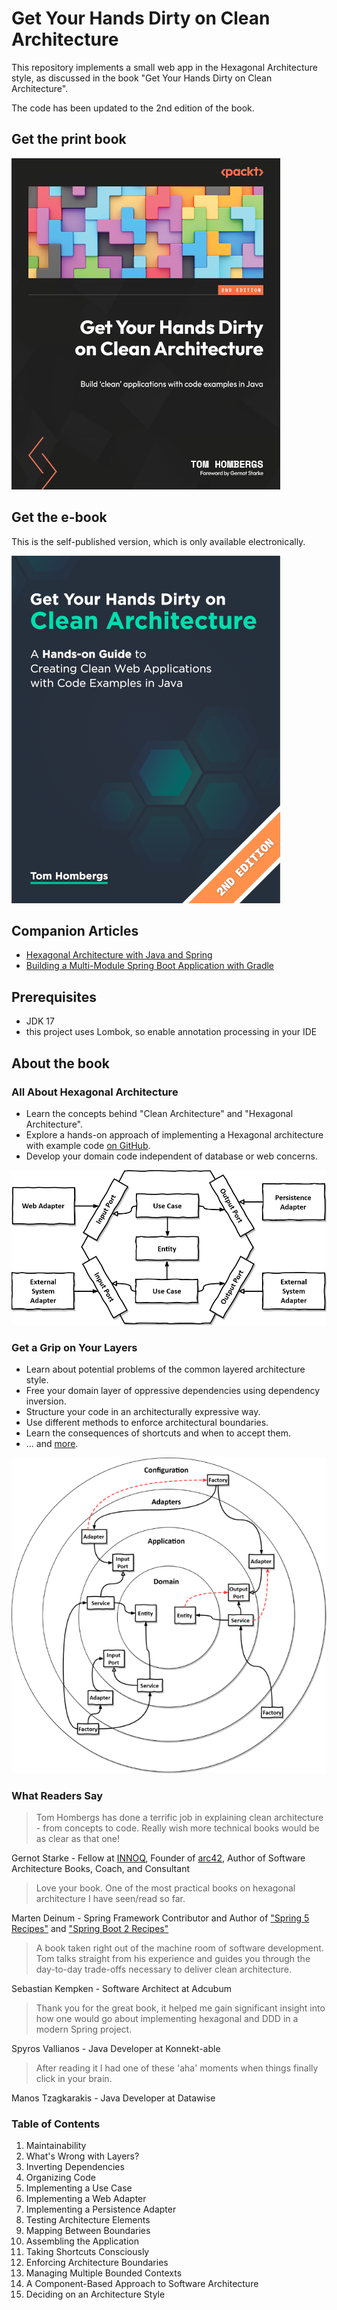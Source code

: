 # Get Your Hands Dirty on Clean Architecture

This repository implements a small web app in the Hexagonal Architecture style, as discussed in the book "Get Your Hands Dirty on Clean Architecture".

The code has been updated to the 2nd edition of the book.

## Get the print book

[![Get Your Hands Dirty on Clean Architecture cover](img/cover-packt-450.png)](https://www.amazon.com/Your-Hands-Dirty-Clean-Architecture/dp/180512837X?keywords=get+your+hands+dirty+on+clean+architecture&amp;qid=1689324075&amp;sprefix=Get+Your+Hands+Dirty+on+Clean+,aps,424&amp;sr=8-2&_encoding=UTF8&tag=reflectorin0c-20&linkCode=ur2&linkId=c04a12e6dd6d399747b0cdce328650a5&camp=1789&creative=9325)

## Get the e-book

This is the self-published version, which is only available electronically.

[![Get Your Hands Dirty on Clean Architecture cover](img/cover-430.png)](https://thombergs.gumroad.com/l/gyhdoca)

## Companion Articles

* [Hexagonal Architecture with Java and Spring](https://reflectoring.io/spring-hexagonal/)
* [Building a Multi-Module Spring Boot Application with Gradle](https://reflectoring.io/spring-boot-gradle-multi-module/)

## Prerequisites

* JDK 17
* this project uses Lombok, so enable annotation processing in your IDE

## About the book
### All About Hexagonal Architecture

* Learn the concepts behind "Clean Architecture" and "Hexagonal Architecture".
* Explore a hands-on approach of implementing a Hexagonal architecture with example code [on GitHub](https://github.com/thombergs/buckpal).
* Develop your domain code independent of database or web concerns.

![Hexagonal Architecture](img/hexagonal-architecture.png)

### Get a Grip on Your Layers

* Learn about potential problems of the common layered architecture style.
* Free your domain layer of oppressive dependencies using dependency inversion.
* Structure your code in an architecturally expressive way.
* Use different methods to enforce architectural boundaries.
* Learn the consequences of shortcuts and when to accept them.
* ... and [more](#table-of-contents).

![Dependencies](img/dependencies.png)

### What Readers Say

> Tom Hombergs has done a terrific job in explaining clean architecture - from concepts to code. Really wish more technical books would be as clear as that one!

Gernot Starke - Fellow at [INNOQ](https://www.innoq.com/en/staff/gernot-starke/), Founder of [arc42](https://arc42.org/), Author of Software Architecture Books, Coach, and Consultant

> Love your book. One of the most practical books on hexagonal architecture I have seen/read so far.

Marten Deinum - Spring Framework Contributor and Author of ["Spring 5 Recipes"](https://www.amazon.com/Spring-5-Recipes-Problem-Solution-Approach/dp/1484227891&tag=reflectorin0c-20) and ["Spring Boot 2 Recipes"](https://www.amazon.com/Spring-Boot-Recipes-Problem-Solution-Approach/dp/1484239628&tag=reflectorin0c-20)

> A book taken right out of the machine room of software development. Tom talks straight from his experience and guides you through the day-to-day trade-offs necessary to deliver clean architecture.

Sebastian Kempken - Software Architect at Adcubum

> Thank you for the great book, it helped me gain significant insight into how one would go about implementing hexagonal and DDD in a modern Spring project.

Spyros Vallianos - Java Developer at Konnekt-able

> After reading it I had one of these 'aha' moments when things finally click in your brain.

Manos Tzagkarakis - Java Developer at Datawise

### Table of Contents

1. Maintainability
2. What's Wrong with Layers?
3. Inverting Dependencies
4. Organizing Code
5. Implementing a Use Case
6. Implementing a Web Adapter
7. Implementing a Persistence Adapter
8. Testing Architecture Elements
9. Mapping Between Boundaries
10. Assembling the Application
11. Taking Shortcuts Consciously
12. Enforcing Architecture Boundaries
13. Managing Multiple Bounded Contexts
14. A Component-Based Approach to Software Architecture
15. Deciding on an Architecture Style
